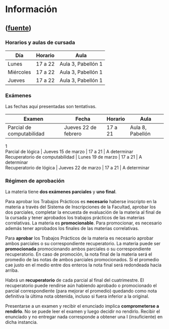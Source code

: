 # Información
([fuente](https://campus.exactas.uba.ar/course/view.php?id=1057&section=1))
---
### Horarios y aulas de cursada

Día| Horario| Aula  
---|---|---  
Lunes | 17 a 22 | Aula 3, Pabellón 1  
Miércoles | 17 a 22 | Aula 3, Pabellón 1  
Jueves | 17 a 22 | Aula 3, Pabellón 1  
  
### Exámenes

Las fechas aquí presentadas son tentativas.

Examen| Fecha| Horario| Aula  
---|---|---|---  
Parcial de computabilidad | Jueves 22 de febrero | 17 a 21 | Aula 8, Pabellón
1  
Parcial de lógica | Jueves 15 de marzo | 17 a 21 | A determinar  
Recuperatorio de computabilidad | Lunes 19 de marzo | 17 a 21 | A determinar  
Recuperatorio de lógica | Jueves 22 de marzo | 17 a 21 | A determinar  
  
### Régimen de aprobación

La materia tiene **dos exámenes parciales** y **uno final**.

Para aprobar los Trabajos Prácticos es **necesario** haberse inscripto en la
materia a través del Sistema de Inscripciones de la Facultad, aprobar los dos
parciales, completar la encuesta de evaluación de la materia al final de la
cursada y tener aprobados los trabajos prácticos de las materias correlativas.
La materia es **promocionable**. Para promocionar, es necesario además tener
aprobados los finales de las materias correlativas.

Para **aprobar** los Trabajos Prácticos de la materia es necesario aprobar
ambos parciales o su correspondiente recuperatorio. La materia puede ser
**promocionada** promocionando ambos parciales o su correspondiente
recuperatorio. En caso de promoción, la nota final de la materia será el
promedio de las notas de ambos parciales promocionados. Si el promedio cae
justo en el medio entre dos enteros la nota final será redondeada hacia
arriba.

Habrá un **recuperatorio** de cada parcial al final del cuatrimestre. El
recuperatorio puede rendirse aún habiendo aprobado o promocionado el parcial
correspondiente (para mejorar el promedio) quedando como nota definitiva la
última nota obtenida, incluso si fuera inferior a la original.

Presentarse a un examen y recibir el enunciado implica **comprometerse a
rendirlo**. No se puede leer el examen y luego decidir no rendirlo. Recibir el
enunciado y no entregar nada corresponde a obtener una I (insuficiente) en
dicha instancia.

